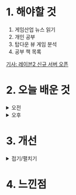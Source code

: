 
# 1. 해야할 것

1. 게임산업 뉴스 읽기 
2. 개인 공부  
3. 탑다운 뷰 게임 분석
4. 공부 책 목록

[기사: 레이븐2 신규 서버 오픈](https://www.gamemeca.com/view.php?gid=1749439)


# 2. 오늘 배운 것

<details>
<summary>오전</summary>

## 1. 오늘의 뉴스 
![image](https://github.com/JM94Ent/TIL-WIL/assets/143363550/3312d754-07cc-40ba-b6cf-043c52dfdfa8)
```
레이븐2 신규 서버 증설
나혼렙의 인기에 힘입어 자신들만의 IP인 레이븐2의 출발이 좋다.  
게임 서버를 늘릴 정도면 사람들이 생각한 것보다 더 많이 모였다는 건데
한번 플레이해보는 것도 경험상 좋지 않을까?
```
****
## 2. 공부할 책 목록
![공부목록](https://github.com/JM94Ent/TIL-WIL/assets/143363550/63f050cf-b3b6-4bcd-86db-9c7102aac23e)
```
1. 어떻게 공부할 것인가
2. 게임 디자인 워크숍
3. 라프 코스터의 재미이론
4. 게임 디자인
서클프롬닷 대표님이 추천해주신 공부할 책 목록들이다.
적어도 이 정도는 알고 이야기하자는 이야기인 것 같다.

공부하면서 레벨에 적용할 수 있으면 괜찮을 것 같다.
```

</details>


<details>
<summary>오후</summary>


</details>




# 3. 개선


<details>
<summary>접기/펼치기</summary>


</details>



# 4. 느낀점


